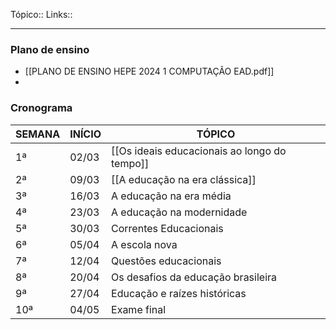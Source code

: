 Tópico::
Links::

---

### Plano de ensino
- [[PLANO DE ENSINO HEPE 2024 1 COMPUTAÇÃO EAD.pdf]]
- 
### Cronograma
| SEMANA | INÍCIO | TÓPICO                                       |
| ------ | ------ | -------------------------------------------- |
| 1ª     | 02/03  | [[Os ideais educacionais ao longo do tempo]] |
| 2ª     | 09/03  | [[A educação na era clássica]]               |
| 3ª     | 16/03  | A educação na era média                      |
| 4ª     | 23/03  | A educação na modernidade                    |
| 5ª     | 30/03  | Correntes Educacionais                       |
| 6ª     | 05/04  | A escola nova                                |
| 7ª     | 12/04  | Questões educacionais                        |
| 8ª     | 20/04  | Os desafios da educação brasileira           |
| 9ª     | 27/04  | Educação e raízes históricas                 |
| 10ª    | 04/05  | Exame final                                  |
